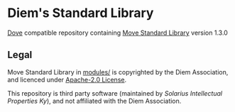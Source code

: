 # Diem's Standard Library
[Dove](https://github.com/pontem-network/move-tools) compatible repository containing [Move Standard Library](https://github.com/diem/diem/tree/diem-core-v1.3.0/language/move-stdlib) version 1.3.0

## Legal
Move Standard Library in [modules/](modules/) is copyrighted by the Diem Association, and licenced under [Apache-2.0 License](https://github.com/diem/diem/blob/main/LICENSE).

This repository is third party software (maintained by *Solarius Intellectual Properties Ky*), and not affiliated with the Diem Association.
